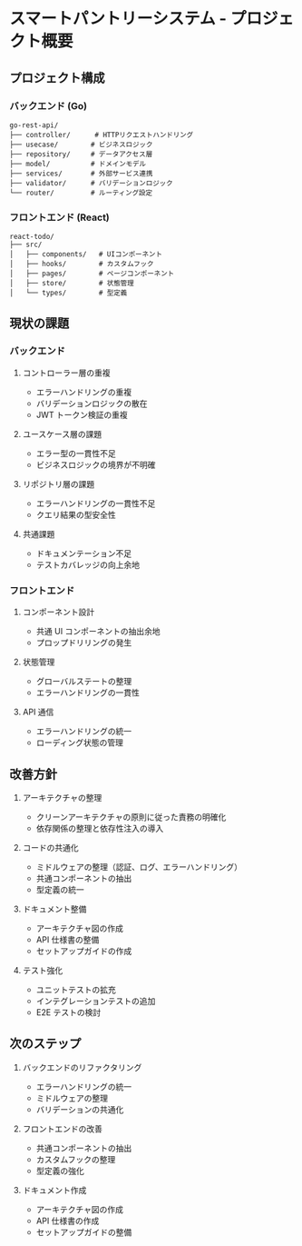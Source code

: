 # スマートパントリーシステム - プロジェクト概要

## プロジェクト構成

### バックエンド (Go)

```
go-rest-api/
├── controller/      # HTTPリクエストハンドリング
├── usecase/        # ビジネスロジック
├── repository/     # データアクセス層
├── model/          # ドメインモデル
├── services/       # 外部サービス連携
├── validator/      # バリデーションロジック
└── router/         # ルーティング設定
```

### フロントエンド (React)

```
react-todo/
├── src/
│   ├── components/   # UIコンポーネント
│   ├── hooks/        # カスタムフック
│   ├── pages/        # ページコンポーネント
│   ├── store/        # 状態管理
│   └── types/        # 型定義
```

## 現状の課題

### バックエンド

1. コントローラー層の重複

   - エラーハンドリングの重複
   - バリデーションロジックの散在
   - JWT トークン検証の重複

2. ユースケース層の課題

   - エラー型の一貫性不足
   - ビジネスロジックの境界が不明確

3. リポジトリ層の課題

   - エラーハンドリングの一貫性不足
   - クエリ結果の型安全性

4. 共通課題
   - ドキュメンテーション不足
   - テストカバレッジの向上余地

### フロントエンド

1. コンポーネント設計

   - 共通 UI コンポーネントの抽出余地
   - プロップドリリングの発生

2. 状態管理

   - グローバルステートの整理
   - エラーハンドリングの一貫性

3. API 通信
   - エラーハンドリングの統一
   - ローディング状態の管理

## 改善方針

1. アーキテクチャの整理

   - クリーンアーキテクチャの原則に従った責務の明確化
   - 依存関係の整理と依存性注入の導入

2. コードの共通化

   - ミドルウェアの整理（認証、ログ、エラーハンドリング）
   - 共通コンポーネントの抽出
   - 型定義の統一

3. ドキュメント整備

   - アーキテクチャ図の作成
   - API 仕様書の整備
   - セットアップガイドの作成

4. テスト強化
   - ユニットテストの拡充
   - インテグレーションテストの追加
   - E2E テストの検討

## 次のステップ

1. バックエンドのリファクタリング

   - エラーハンドリングの統一
   - ミドルウェアの整理
   - バリデーションの共通化

2. フロントエンドの改善

   - 共通コンポーネントの抽出
   - カスタムフックの整理
   - 型定義の強化

3. ドキュメント作成
   - アーキテクチャ図の作成
   - API 仕様書の作成
   - セットアップガイドの整備
